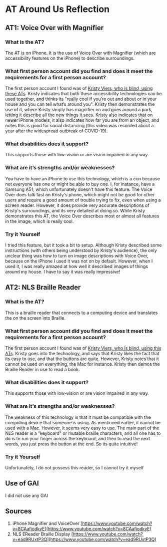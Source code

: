 AT Around Us Reflection
=================

## AT1: Voice Over with Magnifier

### What is the AT?
The AT is on iPhone. It is the use of Voice Over with Magnifier (which are accessibility features on the iPhone) to describe surroundings.

### What first person account did you find and does it meet the requirements for a first person account?
The first person account I found was of [Kristy Viers, who is blind, using these ATs](https://www.youtube.com/watch?v=8CAafjodkyE). Kristy indicates that both these accessibility technologies can be used together, and thinks its "really cool if you’re out and about or in your house and you can tell what’s around you". Kristy then demonstrates the use of it, where Kristy simply has magnifier on and goes around a park, letting it describe all the new things it sees. Kristy also indicates that on newer iPhone models, it also indicates how far you are from an object, and notes this is good for social distancing (this video was recorded about a year after the widespread outbreak of COVID-19).

### What disabilities does it support?
This supports those with low-vision or are vision impaired in any way.

### What are it’s strengths and/or weaknesses?
You have to have an iPhone to use this technology, which is a con because not everyone has one or might be able to buy one. I, for instance, have a Samsung A51, which unfortunately doesn't have this feature. The Voice Over does talk fast on Kristy's phone, which might not be good for other users and require a good amount of trouble trying to fix, even when using a screen reader. However, it does provide very accurate descriptions of Kristy's surroundings, and its very detailed at doing so. While Kristy demonstrates this AT, the Voice Over describes most or almost all features in the image, which is really cool.

### Try it Yourself
I tried this feature, but it took a bit to setup. Although Kristy described some instructions (with others being understood by Kristy's audience), the only unclear thing was how to turn on image descriptions with Voice Over, because on the iPhone I used it was not on by default. However, when I used it, I was really amazed at how well it described images of things around my house. I have to say it was really impressive!

## AT2: NLS Braille Reader

### What is the AT?
This is a braille reader that connects to a computing device and translates the on the screen into Braille.

### What first person account did you find and does it meet the requirements for a first person account?
The first person account I found was of [Kristy Viers, who is blind, using this ATs](https://www.youtube.com/watch?v=ead9RUxtP3Q). Kristy goes into the technology, and says that Kristy likes the fact that its easy to use, and that the buttons are quite. However, Kristy notes that it cannot be used on everything, the Mac for instance. Kristy then demos the Braille Reader in use to read a book.

### What disabilities does it support?
This supports those with low-vision or are vision impaired in any way.

### What are it’s strengths and/or weaknesses?
The weakness of this technology is that it must be compatible with the computing device that someone is using. As mentioned earlier, it cannot be used with a Mac. However, it seems very easy to use. The main part of the NLS reader is a "keyboard" or mutable braille characters, and all one has to do is to run your finger across the keyboard, and then to read the next words, you just press the button at the end. So its quite intuitive!

### Try it Yourself
Unfortunately, I do not possess this reader, so I cannot try it myself

## Use of GAI
I did not use any GAI

## Sources
1. iPhone Magnifier and VoiceOver [https://www.youtube.com/watch?v=8CAafjodkyE](https://www.youtube.com/watch?v=8CAafjodkyE)
2. NLS EReader Braille Display [https://www.youtube.com/watch?v=ead9RUxtP3Q](https://www.youtube.com/watch?v=ead9RUxtP3Q)